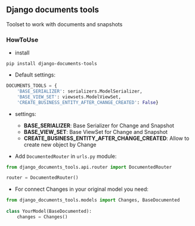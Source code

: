 ## Django documents tools

Toolset to work with documents and snapshots

### HowToUse ###

* install

```buildoutcfg
pip install django-documents-tools
```

* Default settings:
```python
DOCUMENTS_TOOLS = {
    'BASE_SERIALIZER': serializers.ModelSerializer,
    'BASE_VIEW_SET': viewsets.ModelViewSet,
    'CREATE_BUSINESS_ENTITY_AFTER_CHANGE_CREATED': False}
```

* settings:
    * **BASE_SERIALIZER**: Base Serializer for Change and Snapshot
    * **BASE_VIEW_SET**: Base ViewSet for Change and Snapshot
    * **CREATE_BUSINESS_ENTITY_AFTER_CHANGE_CREATED**: Allow to create new 
object by Change

* Add `DocumentedRouter` in `urls.py` module:

```python
from django_documents_tools.api.router import DocumentedRouter

router = DocumentedRouter()
```

* For connect Changes in your original model you need:

```python
from django_documents_tools.models import Changes, BaseDocumented
    
class YourModel(BaseDocumented):
    changes = Changes()
```
